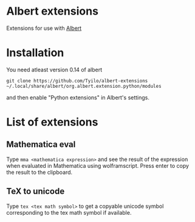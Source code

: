 # Albert extensions

Extensions for use with [Albert](https://albertlauncher.github.io/)

Installation
==

You need atleast version 0.14 of albert

```
git clone https://github.com/Tyilo/albert-extensions ~/.local/share/albert/org.albert.extension.python/modules
```

and then enable "Python extensions" in Albert's settings.


List of extensions
==

Mathematica eval
--

Type `mma <mathematica expression>` and see the result of the expression when evaluated in Mathematica using wolframscript. Press enter to copy the result to the clipboard.


TeX to unicode
--

Type `tex <tex math symbol>` to get a copyable unicode symbol corresponding to the tex math symbol if available.
